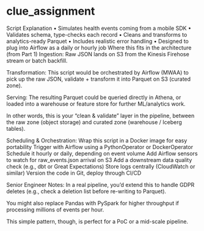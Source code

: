 # clue_assignment

Script Explanation
•	Simulates health events coming from a mobile SDK
•	Validates schema, type-checks each record
•	Cleans and transforms to analytics-ready Parquet
•	Includes realistic error handling
•	Designed to plug into Airflow as a daily or hourly job
Where this fits in the architecture (from Part 1)
Ingestion: Raw JSON lands on S3 from the Kinesis Firehose stream or batch backfill.

Transformation: This script would be orchestrated by Airflow (MWAA) to pick up the raw JSON, validate + transform it into Parquet on S3 (curated zone).

Serving: The resulting Parquet could be queried directly in Athena, or loaded into a warehouse or feature store for further ML/analytics work.

In other words, this is your “clean & validate” layer in the pipeline, between the raw zone (object storage) and curated zone (warehouse / Iceberg tables).

Scheduling & Orchestration: 
Wrap this script in a Docker image for easy portability
Trigger with Airflow using a PythonOperator or DockerOperator
Schedule it hourly or daily, depending on event volume
Add Airflow sensors to watch for raw_events.json arrival on S3
Add a downstream data quality check (e.g., dbt or Great Expectations)
Store logs centrally (CloudWatch or similar)
Version the code in Git, deploy through CI/CD

Senior Engineer Notes: 
In a real pipeline, you’d extend this to handle GDPR deletes (e.g., check a deletion list before re-writing to Parquet).

You might also replace Pandas with PySpark for higher throughput if processing millions of events per hour.

This simple pattern, though, is perfect for a PoC or a mid-scale pipeline.

